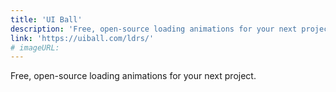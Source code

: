 ```yaml
---
title: 'UI Ball'
description: 'Free, open-source loading animations for your next project.'
link: 'https://uiball.com/ldrs/'
# imageURL:
---
```

Free, open-source loading animations for your next project.